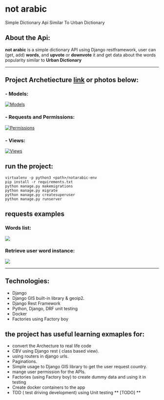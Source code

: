 # not arabic
Simple Dictionary Api Similar To Urban Dictionary

## About the Api:

**not arabic** is a simple dictionary API using Django restframework, user can (get, add) **words**, and **upvote** or **downvote** it and get data about the words popularity similar to **Urban Dictionary**

---

## Project Archetiecture [link](https://drive.google.com/file/d/14UaZKbFcpjQBvYtB40IUxxLHfnGgt24D/view?usp=sharing "link") or photos below:

### - Models:

[![Models](https://www7.0zz0.com/2019/06/10/20/502454527.jpeg)](https://www7.0zz0.com/2019/06/10/20/502454527.jpeg)

### - Requests and Permissions:

[![Permissions](https://www5.0zz0.com/2019/06/10/21/452319419.jpeg "Permissions")](https://www5.0zz0.com/2019/06/10/21/452319419.jpeg "Permissions")

### - Views: 

[![Views](https://www5.0zz0.com/2019/06/10/21/854204385.jpeg)](https://www5.0zz0.com/2019/06/10/21/854204385.jpeg)

## run the project: 
```
virtualenv -p python3 <path>/notarabic-env
pip install -r requirements.txt
python manage.py makemigrations
python manage.py migrate
python manage.py createsuperuser
python manage.py runserver
```

## requests examples 

### Words list: 

[![](https://www3.0zz0.com/2019/06/10/22/904453314.jpeg)](https://www3.0zz0.com/2019/06/10/22/904453314.jpeg)

### Retrieve user word instance:
[![](https://www3.0zz0.com/2019/06/10/22/494644414.jpeg)](https://www3.0zz0.com/2019/06/10/22/494644414.jpeg)

-----

## Technologies:
- Django
- Django GIS built-in library & geoip2.
- Django Rest Framework
- Python, Django, DRF unit testing  
- Docker
- Factories using Factory boy 

## the project has useful learning exmaples for:
- convert the Archecture to real life code
- CBV using Django rest ( class based view).
- using routers in django urls.
- Paginations.
- Simple usage to Django GIS library to get the user request country.
- mange user permission for the APIs.
- Factories (using Factory boy) to create dummy data and using it in testing
- Create docker containers to the app
- TDD ( test driving development) using Unit testing ** [TODO] **


